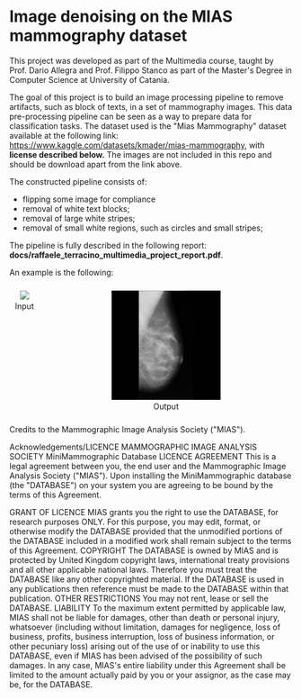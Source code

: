# Image denoising on the MIAS mammography dataset

This project was developed as part of the Multimedia course, taught by Prof. Dario Allegra and Prof. Filippo Stanco as part of the Master's Degree in Computer Science at University of Catania.

The goal of this project is to build an image processing pipeline to remove artifacts, such as block of texts, in a set of mammography images.
This data pre-processing pipeline can be seen as a way to prepare data for classification tasks.
The dataset used is the "Mias Mammography" dataset available at the following link: https://www.kaggle.com/datasets/kmader/mias-mammography, with **license described below.**
The images are not included in this repo and should be download apart from the link above.

The constructed pipeline consists of:
- flipping some image for compliance
- removal of white text blocks;
- removal of large white stripes;
- removal of small white regions, such as circles and small stripes;

The pipeline is fully described in the following report: **docs/raffaele_terracino_multimedia_project_report.pdf**.

An example is the following:

<div style="display: flex; justify-content: center; text-align: center;">
  <figure style="margin: 10px;">
    <img src="docs/mdb045.png alt="Prima" width="45%">
    <figcaption>Input</figcaption>
  </figure>
  <figure style="margin: 10px;">
    <img src="docs/mdb_final045.png"  alt="Dopo" width="45%">
    <figcaption>Output</figcaption>
  </figure>
</div>

Credits to the Mammographic Image Analysis Society ("MIAS").

Acknowledgements/LICENCE
MAMMOGRAPHIC IMAGE ANALYSIS SOCIETY
MiniMammographic Database
LICENCE AGREEMENT
This is a legal agreement between you, the end user and the
Mammographic Image Analysis Society ("MIAS"). Upon installing the
MiniMammographic database (the "DATABASE") on your system you are
agreeing to be bound by the terms of this Agreement.

GRANT OF LICENCE
MIAS grants you the right to use the DATABASE, for research purposes
ONLY. For this purpose, you may edit, format, or otherwise modify the
DATABASE provided that the unmodified portions of the DATABASE included
in a modified work shall remain subject to the terms of this Agreement.
COPYRIGHT
The DATABASE is owned by MIAS and is protected by United Kingdom
copyright laws, international treaty provisions and all other
applicable national laws. Therefore you must treat the DATABASE
like any other copyrighted material. If the DATABASE is used in any
publications then reference must be made to the DATABASE within that
publication.
OTHER RESTRICTIONS
You may not rent, lease or sell the DATABASE.
LIABILITY
To the maximum extent permitted by applicable law, MIAS shall not
be liable for damages, other than death or personal injury,
whatsoever (including without limitation, damages for negligence,
loss of business, profits, business interruption, loss of
business information, or other pecuniary loss) arising out of the
use of or inability to use this DATABASE, even if MIAS has been
advised of the possibility of such damages. In any case, MIAS's
entire liability under this Agreement shall be limited to the
amount actually paid by you or your assignor, as the case may be,
for the DATABASE.
